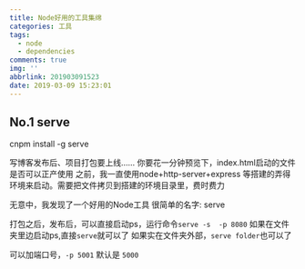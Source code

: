 ```yaml
---
title: Node好用的工具集绵
categories: 工具
tags:
  - node
  - dependencies
comments: true
img: ''
abbrlink: 201903091523
date: 2019-03-09 15:23:01
---
```


## No.1 serve

cnpm install -g serve

写博客发布后、项目打包要上线…… 你要花一分钟预览下，index.html启动的文件是否可以正产使用
之前，我一直使用node+http-server+express 等搭建的弄得环境来启动。需要把文件拷贝到搭建的环境目录里，费时费力

无意中，我发现了一个好用的Node工具  很简单的名字: serve

打包之后，发布后，可以直接启动ps，运行命令`serve -s  -p 8080`
如果在文件夹里边启动ps,直接`serve`就可以了
如果实在文件夹外部，`serve folder`也可以了

可以加端口号，`-p 5001` 默认是 `5000`
